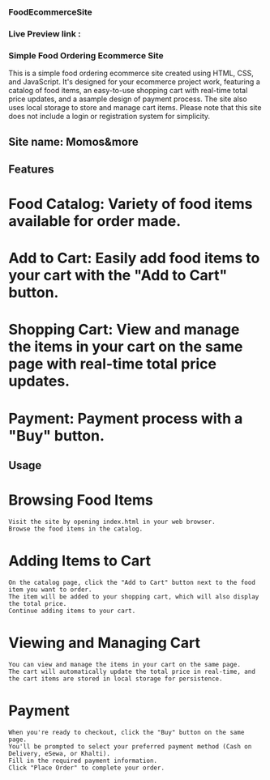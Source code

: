 ### FoodEcommerceSite
### Live Preview link :

### Simple Food Ordering Ecommerce Site
This is a simple food ordering ecommerce site created using HTML, CSS, and JavaScript. It's designed for your ecommerce project work, 
featuring a catalog of food items, an easy-to-use shopping cart with real-time total price updates, and a asample design of payment process.
The site also uses local storage to store and manage cart items. 
Please note that this site does not include a login or registration system for simplicity.

## Site name:   Momos&more

## Features
  # Food Catalog: Variety of food items available for order made.
  # Add to Cart: Easily add food items to your cart with the "Add to Cart" button.
  # Shopping Cart: View and manage the items in your cart on the same page with real-time total price updates.
  # Payment: Payment process with a "Buy" button.

## Usage
  # Browsing Food Items
    Visit the site by opening index.html in your web browser.
    Browse the food items in the catalog.
  # Adding Items to Cart
    On the catalog page, click the "Add to Cart" button next to the food item you want to order.
    The item will be added to your shopping cart, which will also display the total price.
    Continue adding items to your cart.
  # Viewing and Managing Cart
    You can view and manage the items in your cart on the same page.
    The cart will automatically update the total price in real-time, and the cart items are stored in local storage for persistence.
  # Payment
    When you're ready to checkout, click the "Buy" button on the same page.
    You'll be prompted to select your preferred payment method (Cash on Delivery, eSewa, or Khalti).
    Fill in the required payment information.
    Click "Place Order" to complete your order.
    
